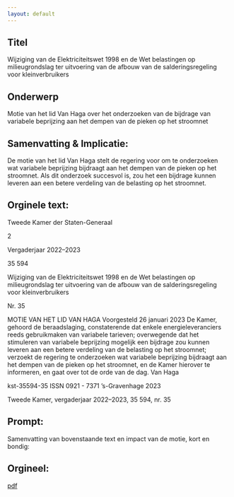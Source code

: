 ```yaml
---
layout: default
---
```

## Titel
Wijziging van de Elektriciteitswet 1998 en de Wet belastingen op milieugrondslag ter uitvoering van de afbouw van de salderingsregeling voor kleinverbruikers
## Onderwerp
Motie van het lid Van Haga over het onderzoeken van de bijdrage van variabele beprijzing aan het dempen van de pieken op het stroomnet
## Samenvatting & Implicatie:

De motie van het lid Van Haga stelt de regering voor om te onderzoeken wat variabele beprijzing bijdraagt aan het dempen van de pieken op het stroomnet. Als dit onderzoek succesvol is, zou het een bijdrage kunnen leveren aan een betere verdeling van de belasting op het stroomnet.
## Orginele text:


Tweede Kamer der Staten-Generaal

2

Vergaderjaar 2022–2023

35 594

Wijziging van de Elektriciteitswet 1998 en de
Wet belastingen op milieugrondslag ter
uitvoering van de afbouw van de
salderingsregeling voor kleinverbruikers

Nr. 35

MOTIE VAN HET LID VAN HAGA
Voorgesteld 26 januari 2023
De Kamer,
gehoord de beraadslaging,
constaterende dat enkele energieleveranciers reeds gebruikmaken van
variabele tarieven;
overwegende dat het stimuleren van variabele beprijzing mogelijk een
bijdrage zou kunnen leveren aan een betere verdeling van de belasting op
het stroomnet;
verzoekt de regering te onderzoeken wat variabele beprijzing bijdraagt
aan het dempen van de pieken op het stroomnet, en de Kamer hierover te
informeren,
en gaat over tot de orde van de dag.
Van Haga

kst-35594-35
ISSN 0921 - 7371
’s-Gravenhage 2023

Tweede Kamer, vergaderjaar 2022–2023, 35 594, nr. 35


## Prompt:
Samenvatting van bovenstaande text en impact van de motie, kort en bondig:

## Orgineel:
[pdf](https://gegevensmagazijn.tweedekamer.nl/OData/v4/2.0/Document(e3e1d3b1-b4b9-4b3c-a640-75fb0093508e)/resource)
